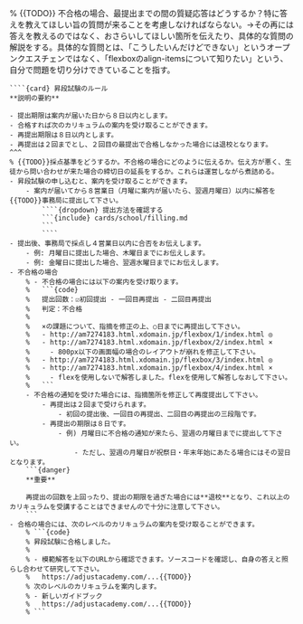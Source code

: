 % {{TODO}} 不合格の場合、最提出までの間の質疑応答はどうするか？特に答えを教えてほしい旨の質問が来ることを考慮しなければならない。→その再には答えを教えるのではなく、おさらいしてほしい箇所を伝えたり、具体的な質問の解説をする。具体的な質問とは、「こうしたいんだけどできない」というオープンクエスチェンではなく、「flexboxのalign-itemsについて知りたい」という、自分で問題を切り分けできていることを指す。
`````{div} taskcard
````{card} 昇段試験のルール
**説明の要約**

- 提出期限は案内が届いた日から８日以内とします。
- 合格すれば次のカリキュラムの案内を受け取ることができます。
- 再提出期限は８日以内とします。
- 再提出は２回までとし、２回目の最提出で合格しなかった場合には退校となります。
^^^
% {{TODO}}採点基準をどうするか。不合格の場合にどのように伝えるか。伝え方が悪く、生徒から問い合わせが来た場合の締切日の延長をするか。これらは運営しながら煮詰める。
- 昇段試験の申し込むと、案内を受け取ることができます。
	- 案内が届いてから８営業日（月曜に案内が届いたら、翌週月曜日）以内に解答を{{TODO}}事務局に提出して下さい。
		````{dropdown} 提出方法を確認する
		```{include} cards/school/filling.md
		```
		````
- 提出後、事務局で採点し４営業日以内に合否をお伝えします。
	- 例: 月曜日に提出した場合、木曜日までにお伝えします。
	- 例: 金曜日に提出した場合、翌週水曜日までにお伝えします。
- 不合格の場合
	% - 不合格の場合には以下の案内を受け取ります。
	% 	```{code}
	% 	提出回数：☑初回提出 - 一回目再提出 - 二回目再提出
	% 	判定：不合格
	%
	% 	×の課題について、指摘を修正の上、○日までに再提出して下さい。
	% 	- http://am7274183.html.xdomain.jp/flexbox/1/index.html ◎
	% 	- http://am7274183.html.xdomain.jp/flexbox/2/index.html ×
	% 	  - 800px以下の画面幅の場合のレイアウトが崩れを修正して下さい。
	% 	- http://am7274183.html.xdomain.jp/flexbox/3/index.html ◎
	% 	- http://am7274183.html.xdomain.jp/flexbox/4/index.html ×
	% 	  - flexを使用しないで解答しました。flexを使用して解答しなおして下さい。
	% 	```
	- 不合格の通知を受けた場合には、指摘箇所を修正して再度提出して下さい。
		- 再提出は２回まで受けられます。
			- 初回の提出後、一回目の再提出、二回目の再提出の三段階です。
		- 再提出の期限は８日です。
			- 例) 月曜日に不合格の通知が来たら、翌週の月曜日までに提出して下さい。
				- ただし、翌週の月曜日が祝祭日・年末年始にあたる場合にはその翌日となります。
	```{danger}
	**重要**

	再提出の回数を上回ったり、提出の期限を過ぎた場合には**退校**となり、これ以上のカリキュラムを受講することはできませんので十分に注意して下さい。
	```
- 合格の場合には、次のレベルのカリキュラムの案内を受け取ることができます。
	% ```{code}
	% 昇段試験に合格しました。
	%
	% - 模範解答を以下のURLから確認できます。ソースコードを確認し、自身の答えと照らし合わせて研究して下さい。
	% 	https://adjustacademy.com/...{{TODO}}
	% 次のレベルのカリキュラムを案内します。
	% - 新しいガイドブック
	% 	https://adjustacademy.com/...{{TODO}}
	% ```
`````
